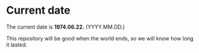 # Current date

The current date is **1974.06.22.** (YYYY.MM.DD.)

This repository will be good when the world ends, so we will know how long it lasted.
